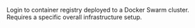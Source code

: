 Login to container registry deployed to a Docker Swarm cluster.  
Requires a specific overall infrastructure setup.
